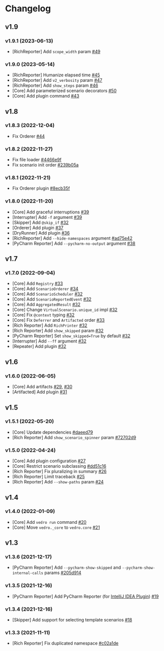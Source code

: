 # Changelog

## v1.9

### v1.9.1 (2023-06-13)

- [RichReporter] Add `scope_width` param [#49](https://github.com/tsv1/vedro/pull/49)

### v1.9.0 (2023-05-14)

- [RichReporter] Humanize elapsed time [#45](https://github.com/tsv1/vedro/pull/45)
- [RichReporter] Add `v2_verbosity` param [#47](https://github.com/tsv1/vedro/pull/47)
- [RichReporter] Add `show_steps` param [#46](https://github.com/tsv1/vedro/pull/46)
- [Core] Add parameterized scenario decorators [#50](https://github.com/tsv1/vedro/pull/50)
- [Core] Add plugin command [#43](https://github.com/tsv1/vedro/pull/43)

## v1.8

### v1.8.3 (2022-12-04)

- Fix Orderer [#44](https://github.com/tsv1/vedro/pull/44)

### v1.8.2 (2022-11-27)

- Fix file loader [#4466e9f](https://github.com/tsv1/vedro/commit/4466e9f0b3bb036f836851fb22e754022fb8c795)
- Fix scenario init order [#239b05a](https://github.com/tsv1/vedro/commit/239b05a40847ce51306b991064cfd812f8db9bbb)

### v1.8.1 (2022-11-21)

- Fix Orderer plugin [#8ecb35f](https://github.com/tsv1/vedro/commit/8ecb35f44ae54ef343e38c21238ede24dcc91545)

### v1.8.0 (2022-11-20)

- [Core] Add graceful interruptions [#39](https://github.com/tsv1/vedro/pull/39)
- [Interrupter] Add `-f` argument [#39](https://github.com/tsv1/vedro/pull/39)
- [Skipper] Add `@skip_if` [#32](https://github.com/tsv1/vedro/pull/42)
- [Orderer] Add plugin [#37](https://github.com/tsv1/vedro/pull/37)
- [DryRunner] Add plugin [#36](https://github.com/tsv1/vedro/pull/36)
- [RichReporter] Add `--hide-namespaces` argument [#ad75e42](https://github.com/tsv1/vedro/commit/ad75e42a71d032669da61e14b4eccf3119261683)
- [PyCharm Reporter] Add `--pycharm-no-output` argument [#38](https://github.com/tsv1/vedro/pull/38)


## v1.7

### v1.7.0 (2022-09-04)

- [Core] Add `Registry` [#33](https://github.com/tsv1/vedro/pull/33)
- [Core] Add `ScenarioOrderer` [#34](https://github.com/tsv1/vedro/pull/34)
- [Core] Add `ScenarioScheduler` [#32](https://github.com/tsv1/vedro/pull/32)
- [Core] Add `ScenarioReportedEvent` [#32](https://github.com/tsv1/vedro/pull/32)
- [Core] Add `AggregatedResult` [#32](https://github.com/tsv1/vedro/pull/32)
- [Core] Change `VirtualScenario.unique_id` impl [#32](https://github.com/tsv1/vedro/pull/32)
- [Core] Fix `@context` typing [#32](https://github.com/tsv1/vedro/pull/32)
- [Core] Fix `Deferrer` and `Artifacted` order [#33](https://github.com/tsv1/vedro/pull/33)
- [Rich Reporter] Add `RichPrinter` [#32](https://github.com/tsv1/vedro/pull/32)
- [Rich Reporter] Add `show_skipped` param [#32](https://github.com/tsv1/vedro/pull/32)
- [PyCharm Reporter] Set `show_skipped=True` by default [#32](https://github.com/tsv1/vedro/pull/32)
- [Interrupter] Add `--ff` argument [#32](https://github.com/tsv1/vedro/pull/32)
- [Repeater] Add plugin [#32](https://github.com/tsv1/vedro/pull/32)


## v1.6

### v1.6.0 (2022-06-05)

- [Core] Add artifacts [#29](https://github.com/tsv1/vedro/pull/29), [#30](https://github.com/tsv1/vedro/pull/30)
- [Artifacted] Add plugin [#31](https://github.com/tsv1/vedro/pull/31)


## v1.5

### v1.5.1 (2022-05-20)

- [Core] Update dependencies [#daeed79](https://github.com/tsv1/vedro/commit/daeed79e61b475e63c9df74b92460246b83605e6)
- [Rich Reporter] Add `show_scenario_spinner` param [#72702d9](https://github.com/tsv1/vedro/commit/72702d9270cdac3c3efb1140a9e70e95d337b585)

### v1.5.0 (2022-04-24)

- [Core] Add plugin configuration [#27](https://github.com/tsv1/vedro/pull/27)
- [Core] Restrict scenario subclassing [#dd51c16](https://github.com/tsv1/vedro/commit/dd51c16400993d0fe1fd34bba57edff710ac2638)
- [Rich Reporter] Fix pluralizing in summary [#26](https://github.com/tsv1/vedro/pull/26)
- [Rich Reporter] Limit traceback [#25](https://github.com/tsv1/vedro/pull/25)
- [Rich Reporter] Add `--show-paths` param [#24](https://github.com/tsv1/vedro/pull/24)


## v1.4

### v1.4.0 (2022-01-09)

- [Core] Add `vedro run` command [#20](https://github.com/tsv1/vedro/pull/20)
- [Core] Move `vedro._core` to `vedro.core` [#21](https://github.com/tsv1/vedro/pull/21)


## v1.3

### v1.3.6 (2021-12-17)

- [PyCharm Reporter] Add `--pycharm-show-skipped` and `--pycharm-show-internal-calls` params [#205d914](https://github.com/tsv1/vedro/commit/205d9140caefc6d10781043cf78f42ab7c226966)

### v1.3.5 (2021-12-16)

- [PyCharm Reporter] Add PyCharm Reporter (for [IntelliJ IDEA Plugin](https://plugins.jetbrains.com/plugin/18227-vedro)) [#19](https://github.com/tsv1/vedro/pull/19)

### v1.3.4 (2021-12-16)

- [Skipper] Add support for selecting template scenarios [#18](https://github.com/tsv1/vedro/pull/18)

### v1.3.3 (2021-11-11)

- [Rich Reporter] Fix duplicated namespace [#c02a1de](https://github.com/tsv1/vedro/commit/c02a1de6a4626a39fb3653ff3f204dceec5430e9)
